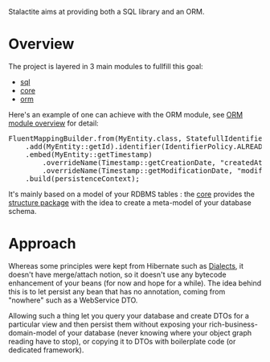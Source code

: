 
Stalactite aims at providing both a SQL library and an ORM.

# Overview

The project is layered in 3 main modules to fullfill this goal:
- [sql](sql/README.md)
- [core](core/README.md)
- [orm](orm/README.md)

Here's an example of one can achieve with the ORM module, see [ORM module overview](orm/README.md) for detail:
<pre>
FluentMappingBuilder.from(MyEntity.class, StatefullIdentifier.class)
	.add(MyEntity::getId).identifier(IdentifierPolicy.ALREADY_ASSIGNED)
	.embed(MyEntity::getTimestamp)
		.overrideName(Timestamp::getCreationDate, "createdAt")
		.overrideName(Timestamp::getModificationDate, "modifiedAt")
	.build(persistenceContext);
</pre>

It's mainly based on a model of your RDBMS tables : the [core](core/README.md) provides the [structure package](core/src/main/java/org/gama/stalactite/persistence/structure/README.md)
with the idea to create a meta-model of your database schema.

# Approach

Whereas some principles were kept from Hibernate such as [Dialects](core/src/main/java/org/gama/stalactite/persistence/sql/Dialects.md),
it doesn't have merge/attach notion, so it doesn't use any bytecode enhancement of your beans (for now and hope for a while).
The idea behind this is to let persist any bean that has no annotation, coming from "nowhere" such as a WebService DTO.

Allowing such a thing let you query your database and create DTOs for a particular view and then persist them without exposing your
rich-business-domain-model of your database (never knowing where your object graph reading have to stop), or copying it to DTOs with
boilerplate code (or dedicated framework).
